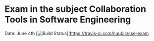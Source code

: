 # Exam in the subject Collaboration Tools in Software Engineering
Date: June 4th
[![Build Status](https://travis-ci.com/nuubis/cse-exam.svg?branch=dev)](https://travis-ci.com/nuubis/cse-exam

